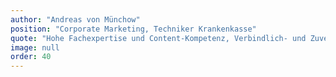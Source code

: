 ```yaml
---
author: "Andreas von Münchow"
position: "Corporate Marketing, Techniker Krankenkasse"
quote: "Hohe Fachexpertise und Content-Kompetenz, Verbindlich- und Zuverlässigkeit plus ganz viel Sympathie - das zeichnet Kira aus. Wir arbeiten als Die Techniker bereits seit mehreren Jahren gerne und erfolgreich mit Kira zusammen, etwa im Rahmen von Social-Postings, Speakings (OMR) und sogar einem Event für Gründer:innen."
image: null
order: 40
---
```

